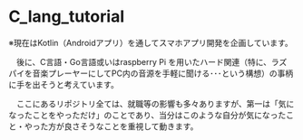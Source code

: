 # C_lang_tutorial

※現在はKotlin（Androidアプリ）を通してスマホアプリ開発を企画しています。

　後に、C言語・Go言語或いはraspberry Pi を用いたハード関連（特に、ラズパイを音楽プレーヤーにしてPC内の音源を手軽に聞ける･･･という構想）の事柄に手を出そうと考えています。
 
 　ここにあるリポジトリ全ては、就職等の影響も多々ありますが、第一は「気になったことをやっただけ」のことであり、当分はこのような自分が気になったこと・やった方が良さそうなことを重視して動きます。
